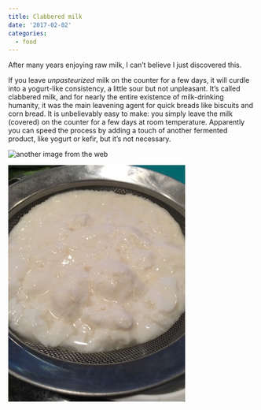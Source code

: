 ```yaml
---
title: Clabbered milk
date: '2017-02-02'
categories:
  - food
---
```


After many years enjoying raw milk, I can’t believe I just discovered this.

If you leave *unpasteurized* milk on the counter for a few days, it will curdle into a yogurt-like consistency, a little sour but not unpleasant. It’s called clabbered milk, and for nearly the entire existence of milk-drinking humanity, it was the main leavening agent for quick breads like biscuits and corn bread. It is unbelievably easy to make: you simply leave the milk (covered) on the counter for a few days at room temperature. Apparently you can speed the process by adding a touch of another fermented product, like yogurt or kefir, but it’s not necessary.

![another image from the web](http://assets.bonappetit.com/photos/57bf31396a6acdf3485df7f9/5:4/w_1028,c_limit/koji-steak-1.jpg)

![](diet-assets/clabberedMilk.jpg)
